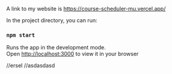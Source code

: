 
A link to my website is https://course-scheduler-mu.vercel.app/


In the project directory, you can run:

### `npm start`

Runs the app in the development mode.\
Open [http://localhost:3000](http://localhost:3000) to view it in your browser

//ersel
//asdasdasd
